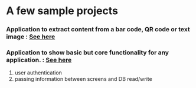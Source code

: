 # A few sample projects



### Application to extract content from a bar code, QR code or text image : [See here](https://github.com/mltfree/personalProjects/tree/master/mobileAppDev/qr-bar-code-reader)



### Application to show basic but core functionality for any application. : [See here](https://github.com/mltfree/personalProjects/tree/master/mobileAppDev/key_function_demo)
  1) user authentication
  2) passing information between screens and DB read/write 

